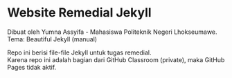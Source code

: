 # Website Remedial Jekyll

Dibuat oleh Yumna Assyifa - Mahasiswa Politeknik Negeri Lhokseumawe.  
Tema: Beautiful Jekyll (manual)

Repo ini berisi file-file Jekyll untuk tugas remedial.  
Karena repo ini adalah bagian dari GitHub Classroom (private), maka GitHub Pages tidak aktif.
